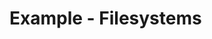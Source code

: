 
<!-- ======================================================================= -->
# Example - Filesystems
